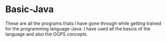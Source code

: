 # Basic-Java

These are all the programs thats I have gone through while getting trained for the programming language-Java. I have used all the bascis of the language and also the OOPS concepts.
